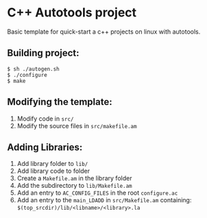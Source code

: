 # C++ Autotools project
Basic template for quick-start a c++ projects on linux with autotools.


## Building project:
```
$ sh ./autogen.sh
$ ./configure
$ make
```

## Modifying the template:
 1. Modify code in `src/`
 2. Modify the source files in `src/makefile.am`

## Adding Libraries:
 1. Add library folder to `lib/`
 2. Add library code to folder
 3. Create a `Makefile.am` in the library folder
 4. Add the subdirectory to `lib/Makefile.am`
 5. Add an entry to `AC_CONFIG_FILES` in the root `configure.ac`
 6. Add an entry to the `main_LDADD` in `src/Makefile.am` containing: `$(top_srcdir)/lib/<libname>/<library>.la`
